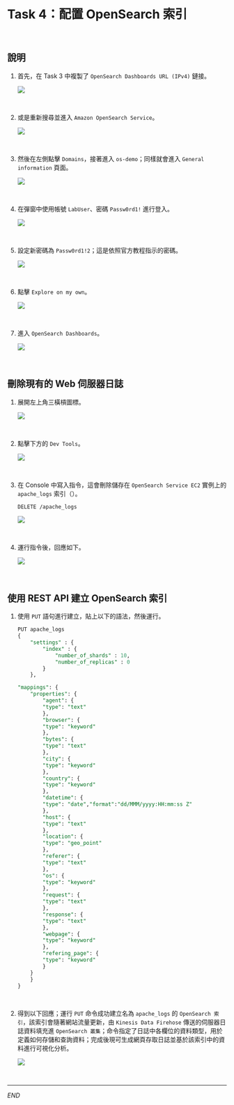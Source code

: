 # Task 4：配置 OpenSearch 索引

<br>

## 說明

1. 首先，在 Task 3 中複製了 `OpenSearch Dashboards URL (IPv4)` 鏈接。

    ![](images/img_25.png)

<br>

2. 或是重新搜尋並進入 `Amazon OpenSearch Service`。

    ![](images/img_30.png)

<br>

3. 然後在左側點擊 `Domains`，接著進入 `os-demo`；同樣就會進入 `General information` 頁面。

    ![](images/img_31.png)

<br>

4. 在彈窗中使用帳號 `LabUser`、密碼 `Passw0rd1!` 進行登入。

    ![](images/img_32.png)

<br>

5. 設定新密碼為 `Passw0rd1!2`；這是依照官方教程指示的密碼。

    ![](images/img_33.png)

<br>

6. 點擊 `Explore on my own`。

    ![](images/img_34.png)

<br>

7. 進入 `OpenSearch Dashboards`。

    ![](images/img_35.png)

<br>

## 刪除現有的 Web 伺服器日誌

1. 展開左上角三橫槓圖標。

    ![](images/img_36.png)

<br>

2. 點擊下方的 `Dev Tools`。

    ![](images/img_37.png)

<br>

3. 在 Console 中寫入指令，這會刪除儲存在 `OpenSearch Service EC2` 實例上的 `apache_logs` 索引（）。

    ```bash
    DELETE /apache_logs
    ```

    ![](images/img_38.png)

<br>

4. 運行指令後，回應如下。

    ![](images/img_39.png)

<br>

## 使用 REST API 建立 OpenSearch 索引

1. 使用 `PUT` 語句進行建立，貼上以下的語法，然後運行。

    ```sql
    PUT apache_logs
    {
        "settings" : {
            "index" : {
                "number_of_shards" : 10,
                "number_of_replicas" : 0
            }
        },

    "mappings": {
        "properties": {
            "agent": { 
            "type": "text"  
            },
            "browser": {
            "type": "keyword"
            },
            "bytes": {
            "type": "text"
            },
            "city": {
            "type": "keyword"
            },
            "country": {
            "type": "keyword"
            },
            "datetime": {
            "type": "date","format":"dd/MMM/yyyy:HH:mm:ss Z"
            },
            "host": {
            "type": "text"
            },
            "location": {
            "type": "geo_point"
            },
            "referer": {
            "type": "text"
            },
            "os": {
            "type": "keyword"
            },
            "request": {
            "type": "text"
            },
            "response": {
            "type": "text"
            },
            "webpage": {
            "type": "keyword"
            },
            "refering_page": {
            "type": "keyword"
            }
        }
        }
    }
    ```

<br>

2. 得到以下回應；運行 `PUT` 命令成功建立名為 `apache_logs` 的 `OpenSearch 索引`，該索引會隨著網站流量更新，由 `Kinesis Data Firehose` 傳送的伺服器日誌資料填充進 `OpenSearch 叢集`；命令指定了日誌中各欄位的資料類型，用於定義如何存儲和查詢資料；完成後現可生成網頁存取日誌並基於該索引中的資料進行可視化分析。

    ![](images/img_40.png)

<br>

___

_END_